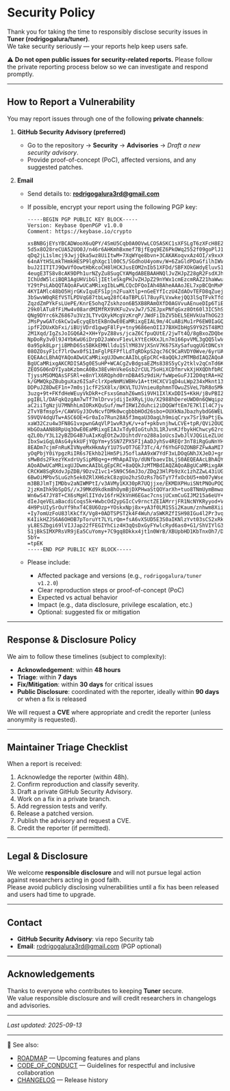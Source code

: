 # Security Policy

Thank you for taking the time to responsibly disclose security issues in **Tuner (rodrigogalura/tuner)**.  
We take security seriously — your reports help keep users safe.  

⚠️ **Do not open public issues for security-related reports.** Please follow the private reporting process below so we can investigate and respond promptly.

---

## How to Report a Vulnerability

You may report issues through one of the following **private channels**:

1. **GitHub Security Advisory (preferred)**  
   - Go to the repository → **Security** → **Advisories** → *Draft a new security advisory*.  
   - Provide proof-of-concept (PoC), affected versions, and any suggested patches.

2. **Email**  
   - Send details to: **rodrigogalura3rd@gmail.com**  
   - If possible, encrypt your report using the following PGP key:

     ```
     -----BEGIN PGP PUBLIC KEY BLOCK-----
     Version: Keybase OpenPGP v1.0.0
     Comment: https://keybase.io/crypto

     xsBNBGjEYsYBCADWooX6uQPY/4SmU5Cqb0A0OVwLCOSASKC1sXFSLgT6zXFcH8E2
     5d5x8O28reCUA52UO0J/n46r6AHKmhBxmef7BjfEgq9EZ6PkOWq2552f09goPlJ1
     qDq2jL1slmcj9JwjjQka5wz8UiItwM+7XqWYqe8bvn+3CAKAKoqvxAz4OI/x9xxX
     64nAYtH5LmkTHmkHESP9lghXgc1l00C5/SGdhoU4yomv/W+6ZaGldPDaGfilhIWV
     buJ2IITITJ9QwVfOowtHbKcoCH8lHCKJusEOM2nIb51XFDd/SBFXOkGWdyEluvS1
     4eugE3TS8v8cAK9DPh1urNZyZu8SugCYAMgdABEBAAHNQlJvZHJpZ28gR2FsdXJh
     IChUdW5lciBQR1AgUHVibGljIEtleSkgPHJvZHJpZ29nYWx1cmEzcmRAZ21haWwu
     Y29tPsLAbQQTAQoAFwUCaMRixgIbLwMLCQcDFQoIAh4BAheAAAoJEL7xpBCQnMxM
     4KYIAMlc48bO5HjrGKvIquEFS1pjn2FuaXtlp+nGeEYfIczU4ZdAOvTEFD8qZuej
     3bSwvW0qREfVSTLPDVqG87tbLwq28fC4aTBPLGl78uyFLVxwkejQQ3lSqTFvkTfd
     ZqzdZmPYkFsLUePE/KnrE5ohq7Zskhzon6B5XB8RAmOXfD0AGVvuAEnueDIp6TiE
     29k0lATu8fFiMw4v08ardMIMfRX9VKFu2vvJw7/52EJpxPNfqGxz8Ot60l3IC5hS
     QNg9DYrc6kZ6867u3Vz3LTYvQXykMcgVzKrqP/JWdFiIbZV5bEL5EHVkUaThOG23
     JMsPywGATc6kCw1wEcyqEbtEkBnOwE0EaMRixgEIAL9m/4CuABiMu1rP6EW0IaGQ
     ipfF2DUxKbFxi/iBUjVDrd1gwgF8lFy+tny9686enOIIJ7BXHIbHgS9Y92ST48M3
     2M1Xqd/IgZsJoIGQ6A2+XH+YpvZ88vs/jcaZ6CfpuQUtE/2jwTt4Q/8gBxoZDQbe
     NpDoRy3v0l9J4YbKwU6iDrpD2JaWxvF1evLkYtEcHXxJLn7m166pvVML3gQQ5lwV
     0a95pk8LprjiBMhD6Ss5BKkEMNlldu1SlYM83VjXSnV7K67SXySafuqgUGtDNCsY
     08OZOsyF1cf7lrOwx0fS1ImFglPEFPflLdTqRDkpS2qc76C9CaRVDY0Wve/6yrUA
     EQEAAcLBhAQYAQoADwUCaMRixgUJDwmcAAIbLgEpCRC+8aQQkJzMTMBdIAQZAQoA
     BgUCaMRixgAKCRDISA5g0E5uHP+WCACgZvBdgsaEZMs838S5yCy2tklv2qCnTd6K
     ZEO5G06nDYIyabKzbmcA0Bx38EvHnVkeGsb2rCUL75oHiXCDfmrvkXjHXQDhfbRC
     TjyssMSOMQAsSFSRl+e8nYlX6RQphd0rnDBA45z9diH/fwWpeGuFJI2D0qtRA+HZ
     k/GMWQkpZBubguXaz6ISaFclrXpeNmMiWBHv1A+ttHCXCV1qD4uLWp234xMknt13
     DDPuJZ8DwEF1n+7m0sj1cfF2SX8lx/8KVLTUJVnieu8phmnTOwuZSVeL7bR8oSMk
     3uzg+9t+FKfdHeWEuyVkDkR+cFsxsGmahZ6wmSi9VH1IXlKxDDI5+KkH/jBvPBI2
     pgIBLl/DAFqkQzgAm7wTf7mlDrvvjdijIeXRyLjUo/X2988hDereUWD0n6QWqipz
     aC2iiTgNzjU7MNhhLmIORxKQuSuf/mwfIRW1Zduhci2iDQGWftEm7E7KlIl4C7jv
     2TvYBfmsp5+/CAWVGyJ3OvNcvfDMk0wcgbbbHOd26sbo+OUXkNaJbazhybdG6WEL
     S9VQV4dqUTw+ASC6OE+Gr0aIo7Run28A5f3mqaU3OagLh9miqCryx7Sr19aPtjEw
     xaW32Czu4w3FN8G1vxpwnGAqVlP1wvR3yK/v+af+pkbvnjhwLCVE+tpR/QVi2OUQ
     HbGOaAAN88RpUq3OwE0EaMRixgEIAJxTdy0IoGtuh3L1RJvnKJfbykHChwcy62ro
     qZL0b/Y3L12yBZDG4B7uAIxKqEOtZwJDihtdVro288a1oUcsIwbJlVJQGiLeZLUd
     IbxSwiGqL0AsG4ykkUFjYQpYm+y5SN7ZPX5FIjAaDJyhSv4REQr3nT8iRgGuNnYH
     8EADm7cjmFnRuKIVNyeMxHkmAyY1U7SvOT7GE73Tc/4/f6YhGFOZONBFZFwAaMI7
     yOqPbjY0iYpgzRiIR6s7Ekhb21Hm5PiJ5oflaAA9xW7YdF3xLDOqGNhJXJeDJ+gr
     sMwBds2FkezYKxdrUySipM8q+g+rMhApAIVp/dUNfbaevIbLjS0AEQEAAcLBhAQY
     AQoADwUCaMRixgUJDwmcAAIbLgEpCRC+8aQQkJzMTMBdIAQZAQoABgUCaMRixgAK
     CRCKW8SqRXdvJpZDB/9DzvZ1vc1+5N9C56mJ3o/ZDq23HlPb9zXc1zhZZwL43iUG
     6BwOiMPbv5LuGzh5ek0ZRlXH6zkC8zgUo2hzSOzRs7bGTyY7fxOcbU5+mb07yWse
     m3BBJlmTjIMDbv2aNIWMPtI/v3AVMy1KX30pR7UQjjxe/EKMDXPHuiSNtPNOuPOQ
     2jzKmIhk9bSpDS//xJ9MKd9kdkm8hOymBjDXPHwaStQOYarXh+tuo8TNmUymBmwa
     Wn6wS47JY8T+CX6sMgHlIIYdv16frH2kVnH6EGac7cnsjUCxmCuGIJM215a6eUY+
     dIeJqeVELaBacdiCoqs5k+WwbcOd2ypGIcCv9rnctZEIAMrrjFR1NcNYKRyyod+V
     4H9PsUIySrOuYf9hxT4C8U6Ozp+YOskxNpj8x+yA3f0LM1SSi2Kaum/znhwm8Xii
     +Iy7omUzFoU83lKkCfX/Vg8+0ADTSPST2k4F4Wuh/aSWKRZfISH98IGu4l2Pr3vq
     K4IikHZJS6A6OHOB7pToruYt7LYLrQm+fsA6vX5UD5E3S0aIKNlzYvt03sCS2xRk
     yL8ESZbgi69lVIJJap22fFEGIYhCiz4H3qQsDxGyFYwlcRyd6as0+G1/ShVIYlG3
     S1jBkSIMXPRsVR9jEa5CuYomy+7C9gq8Dkkx4jt1n0WrB/XBUpbHD1KbTnxOh7/D
     5bY=
     =tpEK
     -----END PGP PUBLIC KEY BLOCK-----

     ```

   - Please include:
     - Affected package and versions (e.g., `rodrigogalura/tuner v1.2.0`)
     - Clear reproduction steps or proof-of-concept (PoC)
     - Expected vs actual behavior
     - Impact (e.g., data disclosure, privilege escalation, etc.)
     - Optional: suggested fix or mitigation

---
<!-- 
## Supported Versions

| Version       | Status                       |
|---------------|------------------------------|
| `^1.x`        | ✅ Fully supported            |
| `< 1.0`       | ❌ End-of-life, no longer maintained |
| `^1.x`        | 🛠️ Security fixes only        |

If you’re using an **unsupported version**, please upgrade to the latest release.

--- -->

## Response & Disclosure Policy

We aim to follow these timelines (subject to complexity):

- **Acknowledgement**: within **48 hours**  
- **Triage**: within **7 days**  
- **Fix/Mitigation**: within **30 days** for critical issues  
- **Public Disclosure**: coordinated with the reporter, ideally within **90 days** or when a fix is released  

We will request a **CVE** where appropriate and credit the reporter (unless anonymity is requested).

---

## Maintainer Triage Checklist

When a report is received:

1. Acknowledge the reporter (within 48h).  
2. Confirm reproduction and classify severity.  
3. Draft a private GitHub Security Advisory.  
4. Work on a fix in a private branch.  
5. Add regression tests and verify.  
6. Release a patched version.  
7. Publish the advisory and request a CVE.  
8. Credit the reporter (if permitted).  

---

## Legal & Disclosure

We welcome **responsible disclosure** and will not pursue legal action against researchers acting in good faith.  
Please avoid publicly disclosing vulnerabilities until a fix has been released and users had time to upgrade.  

---

## Contact

- **GitHub Security Advisory**: via repo Security tab  
- **Email**: rodrigogalura3rd@gmail.com (PGP optional)

---

## Acknowledgements

Thanks to everyone who contributes to keeping **Tuner** secure.  
We value responsible disclosure and will credit researchers in changelogs and advisories.

---

*Last updated: 2025-09-13*

---

📌 See also:

- [ROADMAP][project_roadmap-url] — Upcoming features and plans  
- [CODE_OF_CONDUCT][code_of_conduct-url] — Guidelines for respectful and inclusive collaboration  
- [CHANGELOG][changelog-url] — Release history  

<!-- Repo Markdown -->
[changelog-url]: https://github.com/rodrigogalura/tuner/blob/main/CHANGELOG.md
[code_of_conduct-url]: https://github.com/rodrigogalura/tuner/blob/main/CODE_OF_CONDUCT.md
[project_roadmap-url]: https://github.com/users/rodrigogalura/projects/10/views/5?layout=board
